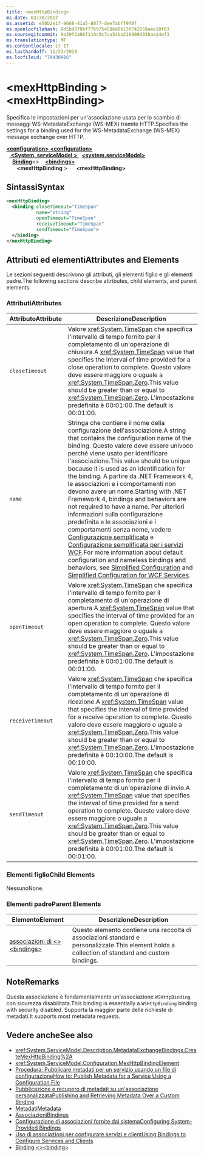 ```yaml
---
title: <mexHttpBinding>
ms.date: 03/30/2017
ms.assetid: e50b2e1f-9668-41a5-8077-dee7abff9f0f
ms.openlocfilehash: 8d5b9378bf7769754586d0b13f742659aee18f03
ms.sourcegitcommit: 9a39f2a06f110c9c7ca54ba216900d038aa14ef3
ms.translationtype: MT
ms.contentlocale: it-IT
ms.lasthandoff: 11/23/2019
ms.locfileid: "74430916"
---
```

# <a name="mexhttpbinding"></a><span data-ttu-id="d6f2b-101">\<mexHttpBinding ></span><span class="sxs-lookup"><span data-stu-id="d6f2b-101">\<mexHttpBinding></span></span>
<span data-ttu-id="d6f2b-102">Specifica le impostazioni per un'associazione usata per lo scambio di messaggi WS-MetadataExchange (WS-MEX) tramite HTTP.</span><span class="sxs-lookup"><span data-stu-id="d6f2b-102">Specifies the settings for a binding used for the WS-MetadataExchange (WS-MEX) message exchange over HTTP.</span></span>  
  
<span data-ttu-id="d6f2b-103">[ **\<configuration>** ](../configuration-element.md)</span><span class="sxs-lookup"><span data-stu-id="d6f2b-103">[**\<configuration>**](../configuration-element.md)</span></span>\
<span data-ttu-id="d6f2b-104">&nbsp;&nbsp;[ **\<System. serviceModel >** ](system-servicemodel.md)</span><span class="sxs-lookup"><span data-stu-id="d6f2b-104">&nbsp;&nbsp;[**\<system.serviceModel>**](system-servicemodel.md)</span></span>\
<span data-ttu-id="d6f2b-105">&nbsp;&nbsp;&nbsp;&nbsp;[**Binding**](bindings.md)\<></span><span class="sxs-lookup"><span data-stu-id="d6f2b-105">&nbsp;&nbsp;&nbsp;&nbsp;[**\<bindings>**](bindings.md)</span></span>\
<span data-ttu-id="d6f2b-106">&nbsp;&nbsp;&nbsp;&nbsp;&nbsp;&nbsp; **\<mexHttpBinding** ></span><span class="sxs-lookup"><span data-stu-id="d6f2b-106">&nbsp;&nbsp;&nbsp;&nbsp;&nbsp;&nbsp;**\<mexHttpBinding>**</span></span>  
  
## <a name="syntax"></a><span data-ttu-id="d6f2b-107">Sintassi</span><span class="sxs-lookup"><span data-stu-id="d6f2b-107">Syntax</span></span>  
  
```xml  
<mexHttpBinding>
  <binding closeTimeout="TimeSpan"
           name="string"
           openTimeout="TimeSpan"
           receiveTimeout="TimeSpan"
           sendTimeout="TimeSpan">
  </binding>
</mexHttpBinding>
```  
  
## <a name="attributes-and-elements"></a><span data-ttu-id="d6f2b-108">Attributi ed elementi</span><span class="sxs-lookup"><span data-stu-id="d6f2b-108">Attributes and Elements</span></span>  
 <span data-ttu-id="d6f2b-109">Le sezioni seguenti descrivono gli attributi, gli elementi figlio e gli elementi padre.</span><span class="sxs-lookup"><span data-stu-id="d6f2b-109">The following sections describe attributes, child elements, and parent elements.</span></span>  
  
### <a name="attributes"></a><span data-ttu-id="d6f2b-110">Attributi</span><span class="sxs-lookup"><span data-stu-id="d6f2b-110">Attributes</span></span>  
  
|<span data-ttu-id="d6f2b-111">Attributo</span><span class="sxs-lookup"><span data-stu-id="d6f2b-111">Attribute</span></span>|<span data-ttu-id="d6f2b-112">Descrizione</span><span class="sxs-lookup"><span data-stu-id="d6f2b-112">Description</span></span>|  
|---------------|-----------------|  
|`closeTimeout`|<span data-ttu-id="d6f2b-113">Valore <xref:System.TimeSpan> che specifica l'intervallo di tempo fornito per il completamento di un'operazione di chiusura.</span><span class="sxs-lookup"><span data-stu-id="d6f2b-113">A <xref:System.TimeSpan> value that specifies the interval of time provided for a close operation to complete.</span></span> <span data-ttu-id="d6f2b-114">Questo valore deve essere maggiore o uguale a <xref:System.TimeSpan.Zero>.</span><span class="sxs-lookup"><span data-stu-id="d6f2b-114">This value should be greater than or equal to <xref:System.TimeSpan.Zero>.</span></span> <span data-ttu-id="d6f2b-115">L'impostazione predefinita è 00:01:00.</span><span class="sxs-lookup"><span data-stu-id="d6f2b-115">The default is 00:01:00.</span></span>|  
|`name`|<span data-ttu-id="d6f2b-116">Stringa che contiene il nome della configurazione dell'associazione.</span><span class="sxs-lookup"><span data-stu-id="d6f2b-116">A string that contains the configuration name of the binding.</span></span> <span data-ttu-id="d6f2b-117">Questo valore deve essere univoco perché viene usato per identificare l'associazione.</span><span class="sxs-lookup"><span data-stu-id="d6f2b-117">This value should be unique because it is used as an identification for the binding.</span></span> <span data-ttu-id="d6f2b-118">A partire da .NET Framework 4, le associazioni e i comportamenti non devono avere un nome.</span><span class="sxs-lookup"><span data-stu-id="d6f2b-118">Starting with .NET Framework 4, bindings and behaviors are not required to have a name.</span></span> <span data-ttu-id="d6f2b-119">Per ulteriori informazioni sulla configurazione predefinita e le associazioni e i comportamenti senza nome, vedere [Configurazione semplificata](../../../wcf/simplified-configuration.md) e [Configurazione semplificata per i servizi WCF](../../../wcf/samples/simplified-configuration-for-wcf-services.md).</span><span class="sxs-lookup"><span data-stu-id="d6f2b-119">For more information about default configuration and nameless bindings and behaviors, see [Simplified Configuration](../../../wcf/simplified-configuration.md) and [Simplified Configuration for WCF Services](../../../wcf/samples/simplified-configuration-for-wcf-services.md).</span></span>|  
|`openTimeout`|<span data-ttu-id="d6f2b-120">Valore <xref:System.TimeSpan> che specifica l'intervallo di tempo fornito per il completamento di un'operazione di apertura.</span><span class="sxs-lookup"><span data-stu-id="d6f2b-120">A <xref:System.TimeSpan> value that specifies the interval of time provided for an open operation to complete.</span></span> <span data-ttu-id="d6f2b-121">Questo valore deve essere maggiore o uguale a <xref:System.TimeSpan.Zero>.</span><span class="sxs-lookup"><span data-stu-id="d6f2b-121">This value should be greater than or equal to <xref:System.TimeSpan.Zero>.</span></span> <span data-ttu-id="d6f2b-122">L'impostazione predefinita è 00:01:00.</span><span class="sxs-lookup"><span data-stu-id="d6f2b-122">The default is 00:01:00.</span></span>|  
|`receiveTimeout`|<span data-ttu-id="d6f2b-123">Valore <xref:System.TimeSpan> che specifica l'intervallo di tempo fornito per il completamento di un'operazione di ricezione.</span><span class="sxs-lookup"><span data-stu-id="d6f2b-123">A <xref:System.TimeSpan> value that specifies the interval of time provided for a receive operation to complete.</span></span> <span data-ttu-id="d6f2b-124">Questo valore deve essere maggiore o uguale a <xref:System.TimeSpan.Zero>.</span><span class="sxs-lookup"><span data-stu-id="d6f2b-124">This value should be greater than or equal to <xref:System.TimeSpan.Zero>.</span></span> <span data-ttu-id="d6f2b-125">L'impostazione predefinita è 00:10:00.</span><span class="sxs-lookup"><span data-stu-id="d6f2b-125">The default is 00:10:00.</span></span>|  
|`sendTimeout`|<span data-ttu-id="d6f2b-126">Valore <xref:System.TimeSpan> che specifica l'intervallo di tempo fornito per il completamento di un'operazione di invio.</span><span class="sxs-lookup"><span data-stu-id="d6f2b-126">A <xref:System.TimeSpan> value that specifies the interval of time provided for a send operation to complete.</span></span> <span data-ttu-id="d6f2b-127">Questo valore deve essere maggiore o uguale a <xref:System.TimeSpan.Zero>.</span><span class="sxs-lookup"><span data-stu-id="d6f2b-127">This value should be greater than or equal to <xref:System.TimeSpan.Zero>.</span></span> <span data-ttu-id="d6f2b-128">L'impostazione predefinita è 00:01:00.</span><span class="sxs-lookup"><span data-stu-id="d6f2b-128">The default is 00:01:00.</span></span>|  
  
### <a name="child-elements"></a><span data-ttu-id="d6f2b-129">Elementi figlio</span><span class="sxs-lookup"><span data-stu-id="d6f2b-129">Child Elements</span></span>  
 <span data-ttu-id="d6f2b-130">Nessuno</span><span class="sxs-lookup"><span data-stu-id="d6f2b-130">None.</span></span>  
  
### <a name="parent-elements"></a><span data-ttu-id="d6f2b-131">Elementi padre</span><span class="sxs-lookup"><span data-stu-id="d6f2b-131">Parent Elements</span></span>  
  
|<span data-ttu-id="d6f2b-132">Elemento</span><span class="sxs-lookup"><span data-stu-id="d6f2b-132">Element</span></span>|<span data-ttu-id="d6f2b-133">Descrizione</span><span class="sxs-lookup"><span data-stu-id="d6f2b-133">Description</span></span>|  
|-------------|-----------------|  
|[<span data-ttu-id="d6f2b-134">associazioni di \<></span><span class="sxs-lookup"><span data-stu-id="d6f2b-134">\<bindings></span></span>](bindings.md)|<span data-ttu-id="d6f2b-135">Questo elemento contiene una raccolta di associazioni standard e personalizzate.</span><span class="sxs-lookup"><span data-stu-id="d6f2b-135">This element holds a collection of standard and custom bindings.</span></span>|  
  
## <a name="remarks"></a><span data-ttu-id="d6f2b-136">Note</span><span class="sxs-lookup"><span data-stu-id="d6f2b-136">Remarks</span></span>  
 <span data-ttu-id="d6f2b-137">Questa associazione è fondamentalmente un'associazione `WSHttpBinding` con sicurezza disabilitata.</span><span class="sxs-lookup"><span data-stu-id="d6f2b-137">This binding is essentially a `WSHttpBinding` binding with security disabled.</span></span> <span data-ttu-id="d6f2b-138">Supporta la maggior parte delle richieste di metadati.</span><span class="sxs-lookup"><span data-stu-id="d6f2b-138">It supports most metadata requests.</span></span>  
  
## <a name="see-also"></a><span data-ttu-id="d6f2b-139">Vedere anche</span><span class="sxs-lookup"><span data-stu-id="d6f2b-139">See also</span></span>

- <xref:System.ServiceModel.Description.MetadataExchangeBindings.CreateMexHttpBinding%2A>
- <xref:System.ServiceModel.Configuration.MexHttpBindingElement>
- [<span data-ttu-id="d6f2b-140">Procedura: Pubblicare metadati per un servizio usando un file di configurazione</span><span class="sxs-lookup"><span data-stu-id="d6f2b-140">How to: Publish Metadata for a Service Using a Configuration File</span></span>](../../../wcf/feature-details/how-to-publish-metadata-for-a-service-using-a-configuration-file.md)
- [<span data-ttu-id="d6f2b-141">Pubblicazione e recupero di metadati su un'associazione personalizzata</span><span class="sxs-lookup"><span data-stu-id="d6f2b-141">Publishing and Retrieving Metadata Over a Custom Binding</span></span>](../../../wcf/extending/publishing-and-retrieving-metadata-over-a-custom-binding.md)
- [<span data-ttu-id="d6f2b-142">Metadati</span><span class="sxs-lookup"><span data-stu-id="d6f2b-142">Metadata</span></span>](../../../wcf/feature-details/metadata.md)
- [<span data-ttu-id="d6f2b-143">Associazioni</span><span class="sxs-lookup"><span data-stu-id="d6f2b-143">Bindings</span></span>](../../../wcf/bindings.md)
- [<span data-ttu-id="d6f2b-144">Configurazione di associazioni fornite dal sistema</span><span class="sxs-lookup"><span data-stu-id="d6f2b-144">Configuring System-Provided Bindings</span></span>](../../../wcf/feature-details/configuring-system-provided-bindings.md)
- [<span data-ttu-id="d6f2b-145">Uso di associazioni per configurare servizi e client</span><span class="sxs-lookup"><span data-stu-id="d6f2b-145">Using Bindings to Configure Services and Clients</span></span>](../../../wcf/using-bindings-to-configure-services-and-clients.md)
- [<span data-ttu-id="d6f2b-146">Binding \<></span><span class="sxs-lookup"><span data-stu-id="d6f2b-146">\<binding></span></span>](bindings.md)
